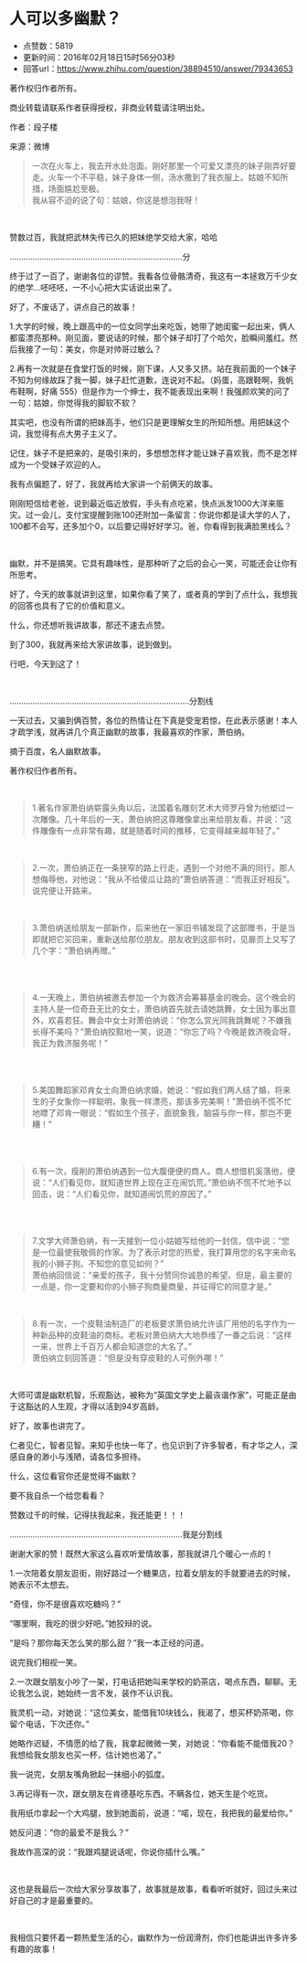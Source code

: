 # 人可以多幽默？
- 点赞数：5819
- 更新时间：2016年02月18日15时56分03秒
- 回答url：https://www.zhihu.com/question/38894510/answer/79343653
<body>
 <p data-pid="IJRDv-OA">著作权归作者所有。</p>
 <p data-pid="8RC_oUY5">商业转载请联系作者获得授权，非商业转载请注明出处。</p>
 <p data-pid="LQudwQBN">作者：段子楼</p>
 <p data-pid="w_XQmAV0">来源：微博</p>
 <blockquote data-pid="xDVNEScr">
  一次在火车上，我去开水处泡面。刚好那里一个可爱又漂亮的妹子刚弄好要走。火车一个不平稳，妹子身体一侧，汤水撒到了我衣服上。姑娘不知所措，场面尴尬至极。
  <br>
  我从容不迫的说了句：姑娘，你这是想泡我呀！
 </blockquote>
 <br>
 <p data-pid="ODhPf2p3">赞数过百，我就把武林失传已久的把妹绝学交给大家，哈哈</p>
 <p data-pid="Z8higN1t">…………………………………………………………………分</p>
 <p data-pid="-ttonbxL">终于过了一百了，谢谢各位的谬赞。我看各位骨骼清奇，我这有一本拯救万千少女的绝学...呸呸呸，一不小心把大实话说出来了。</p>
 <p data-pid="8X-Mf5sR">好了，不废话了，讲点自己的故事！</p>
 <p data-pid="o-AlY_oz">1.大学的时候，晚上跟高中的一位女同学出来吃饭，她带了她闺蜜一起出来，俩人都蛮漂亮那种。刚见面，要说话的时候，那个妹子却打了个哈欠，脸瞬间羞红。然后我接了一句：美女，你是对帅哥过敏么？</p>
 <p data-pid="opDX_cdp">2.再有一次就是在食堂打饭的时候，刚下课，人又多又挤。站在我前面的一个妹子不知为何缘故踩了我一脚，妹子赶忙道歉，连说对不起。（妈蛋，高跟鞋啊，我帆布鞋啊，好痛 555）但是作为一个绅士，我不能表现出来啊！我强颜欢笑的问了一句：姑娘，你觉得我的脚软不软？</p>
 <p data-pid="5dC7YfKP">其实吧，也没有所谓的把妹高手，他们只是更理解女生的所知所想。用把妹这个词，我觉得有点大男子主义了。</p>
 <p data-pid="5lLaJBfZ">记住，妹子不是把来的，是吸引来的，多想想怎样才能让妹子喜欢我，而不是怎样成为一个受妹子欢迎的人。</p>
 <p data-pid="lc_owxM7">我有点偏题了，好了，我就再给大家讲一个前俩天的故事。</p>
 <p data-pid="Q_jpRFbL">刚刚短信给老爸，说到最近临近放假，手头有点吃紧，快点派发1000大洋来赈灾。过一会儿，支付宝提醒到账100还附加一条留言：你说你都是读大学的人了，100都不会写，还多加个0，以后要记得好好学习。爸，你看得到我满脸黑线么？</p>
 <br>
 <p data-pid="ahKye8Oh">幽默，并不是搞笑。它具有趣味性，是那种听了之后的会心一笑，可能还会让你有所思考。</p>
 <p data-pid="OPWnDevt">好了，今天的故事就讲到这里，如果你看了笑了，或者真的学到了点什么，我想我的回答也具有了它的价值和意义。</p>
 <p data-pid="JeZWb7rP">什么，你还想听我讲故事，那还不速去点赞。</p>
 <p data-pid="TM6Kce9I">到了300，我就再来给大家讲故事，说到做到。</p>
 <p data-pid="iyHncHsO">行吧，今天到这了！</p>
 <br>
 <p data-pid="zcFIuHsS">……………………………………………………………………分割线</p>
 <p data-pid="e7lHni-T">一天过去，又骗到俩百赞，各位的热情让在下真是受宠若惊，在此表示感谢！本人才疏学浅，就再讲几个真正幽默的故事，我最喜欢的作家，萧伯纳。</p>
 <p data-pid="q9j9YCkD">摘于百度，名人幽默故事。</p>
 <p data-pid="4CD44g0J">著作权归作者所有。</p>
 <br>
 <blockquote data-pid="ymic0Xzr">
  1.著名作家萧伯纳崭露头角以后，法国着名雕刻艺术大师罗丹曾为他塑过一次雕像。几十年后的一天，萧伯纳把这尊雕像拿出来给朋友看，并说：“这件雕像有一点非常有趣，就是随着时间的推移，它变得越来越年轻了。”
 </blockquote>
 <br>
 <blockquote data-pid="QnEDkOj8">
  2.一次，萧伯纳正在一条狭窄的路上行走，遇到一个对他不满的同行，那人想侮辱他，对他说：“我从不给傻瓜让路的”萧伯纳答道：“而我正好相反”。说完便让开路来。
 </blockquote>
 <br>
 <blockquote data-pid="-xP1CBD0">
  3.萧伯纳送给朋友一部新作，后来他在一家旧书铺发现了这部赠书，于是当即就把它买回来，重新送给那位朋友。朋友收到这部书时，见扉页上又写了几个字：“萧伯纳再赠。”
 </blockquote>
 <br>
 <br>
 <blockquote data-pid="N8qTF5d4">
  4.一天晚上，萧伯纳被邀去参加一个为救济会筹募基金的晚会。这个晚会的主持人是一位奇丑无比的女士，萧伯纳首先就去请她跳舞，女士因为事出意外，欢喜若狂。舞会中女士对萧伯纳说：“你怎么赏光同我跳舞呢？不嫌我长得不美吗？”萧伯纳狡黠地一笑，说道：“你忘了吗？今晚是救济晚会呀，我正为救济服务呢！”
 </blockquote>
 <br>
 <br>
 <blockquote data-pid="aFNdt_St">
  5.美国舞蹈家邓肯女士向萧伯纳求婚，她说：“假如我们两人结了婚，将来生的子女象你一样聪明，象我一样漂亮，那该多完美啊！”萧伯纳不慌不忙地瞟了邓肯一眼说：“假如生个孩子，面貌象我，脑袋与你一样，那岂不更糟！”　
 </blockquote>
 <br>
 <br>
 <blockquote data-pid="YphsXWgp">
  6.有一次，瘦削的萧伯纳遇到一位大腹便便的商人。商人想借机奚落他，便说：“人们看见你，就知道世界上现在正在闹饥荒。”萧伯纳不慌不忙地予以回击，说：“人们看见你，就知道闹饥荒的原因了。”
 </blockquote>
 <br>
 <br>
 <blockquote data-pid="72tZGZws">
  7.文学大师萧伯纳，有一天接到一位小姑娘写给他的一封信，信中说：“您是一位最使我敬佩的作家。为了表示对您的热爱，我打算用您的名字来命名我的小狮子狗。不知您的意见如何？”
  <br>
  萧伯纳回信说：“亲爱的孩子，我十分赞同你诚恳的希望。但是，最主要的一点是，你一定要和你的小狮子狗商量商量，并征得它的同意才是。”
 </blockquote>
 <br>
 <blockquote data-pid="yp-aJ1hK">
  8.有一次，一个皮鞋油制造厂的老板要求萧伯纳允许该厂用他的名字作为一种新品种的皮鞋油的商标。老板对萧伯纳大大地恭维了一番之后说：“这样一来，世界上千百万人都会知道您的大名了。”
  <br>
  萧伯纳立刻回答道：“但是没有穿皮鞋的人可例外哪！”
 </blockquote>
 <br>
 <p data-pid="iR508M3L">大师可谓是幽默机智，乐观豁达，被称为“英国文学史上最诙谐作家”，可能正是由于这豁达的人生观，才得以活到94岁高龄。</p>
 <p data-pid="_pDd7ETm">好了，故事也讲完了。</p>
 <p data-pid="xrbVtdrZ">仁者见仁，智者见智。来知乎也快一年了，也见识到了许多智者，有才华之人，深感自身的渺小与浅陋，请各位多担待。</p>
 <p data-pid="SSVbjWFt">什么，这位看官你还是觉得不幽默？</p>
 <p data-pid="h5nG1G-a">要不我自杀一个给您看看？</p>
 <p data-pid="APAX2aun">赞数过千的时候，记得扶我起来，我还能更！！！</p>
 <p data-pid="QNQSGDWF">…………………………………………………………………我是分割线</p>
 <p data-pid="_NdEnGzX">谢谢大家的赞！既然大家这么喜欢听爱情故事，那我就讲几个暖心一点的！</p>
 <p data-pid="Hg57vAcx">1.一次陪着女朋友逛街，刚好路过一个糖果店，拉着女朋友的手就要进去的时候，她表示不太想去。</p>
 <p data-pid="FXKgh4-0">“奇怪，你不是很喜欢吃糖吗？”</p>
 <p data-pid="7phHOZka">“哪里啊，我吃的很少好吧。”她狡辩的说。</p>
 <p data-pid="UxnDl7Cp">“是吗？那你每天怎么笑的那么甜？”我一本正经的问道。</p>
 <p data-pid="bn3u86Sc">说完我们相视一笑。</p>
 <p data-pid="kwCpm2ju">2.一次跟女朋友小吵了一架，打电话把她叫来学校的奶茶店，喝点东西，聊聊。无论我怎么说，她始终一言不发，装作不认识我。</p>
 <p data-pid="-uZziIQ3">我灵机一动，对她说：“这位美女，能借我10块钱么，我渴了，想买杯奶茶喝，你留个电话，下次还你。”</p>
 <p data-pid="GOMkq35p">她略作迟疑，不情愿的给了我，我拿起微微一笑，对她说：“你看能不能借我20？我想给我女朋友也买一杯，估计她也渴了。”</p>
 <p data-pid="UJzFu79a">我一说完，女朋友嘴角掀起一抹细小的弧度。</p>
 <p data-pid="-GzvDe7C">3.再记得有一次，跟女朋友在肯德基吃东西。不瞒各位，她天生是个吃货。</p>
 <p data-pid="54RzVwdX">我用纸巾拿起一个大鸡腿，放到她面前，说道：“喏，现在，我把我的最爱给你。”</p>
 <p data-pid="blD65d7B">她反问道：“你的最爱不是我么？”</p>
 <p data-pid="IJh_t0_g">我故作高深的说：“我跟鸡腿说话呢，你说你插什么嘴。”</p>
 <br>
 <p data-pid="3f5hugcB">这也是我最后一次给大家分享故事了，故事就是故事，看看听听就好，回过头来过好自己的才是最重要的。</p>
 <br>
 <p data-pid="3N3cGyWQ">我相信只要怀着一颗热爱生活的心，幽默作为一份润滑剂，你们也能讲出许多许多有趣的故事！</p>
</body>